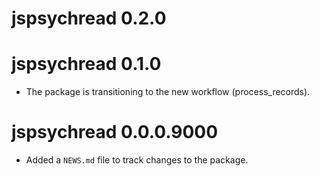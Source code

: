 # jspsychread 0.2.0

# jspsychread 0.1.0

* The package is transitioning to the new workflow (process_records). 

# jspsychread 0.0.0.9000

* Added a `NEWS.md` file to track changes to the package.
